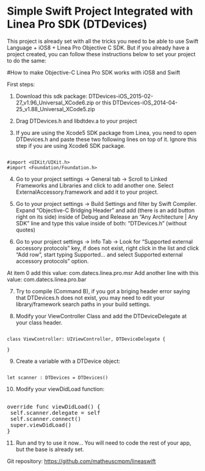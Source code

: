 # Simple Swift Project Integrated with Linea Pro SDK (DTDevices)
This project is already set with all the tricks you need to be able to use Swift Language + iOS8 + Linea Pro Objective C SDK. But if you already have a project created, you can follow these instructions below to set your project to do the same: 

#How to make Objective-C Linea Pro SDK works with iOS8 and Swift

First steps:

1) Download this sdk package: DTDevices-iOS_2015-02-27_v1.96_Universal_XCode6.zip or this DTDevices-iOS_2014-04-25_v1.88_Universal_XCode5.zip

2) Drag DTDevices.h and libdtdev.a to your project

3) If you are using the Xcode5 SDK package from Linea, you need to open DTDevices.h and paste these two following lines on top of it. Ignore this step if you are using Xcode6 SDK package.
<pre><code>
#import &lt;UIKit/UIKit.h&gt;
#import &lt;Foundation/Foundation.h&gt;
</code></pre>

4) Go to your project settings -> General tab -> Scroll to Linked Frameworks and Libraries and click to add another one. Select ExternalAccessory.framework and add it to your project.

5) Go to your project settings -> Build Settings and filter by Swift Compiler. Expand “Objective-C Bridging Header” and add (there is an add button right on its side) inside of Debug and Release an “Any Architecture | Any SDK” line and type this value inside of both: “DTDevices.h” (without quotes)

6) Go to your project settings -> Info Tab -> Look for “Supported external accessory protocols” key, if does not exist, right click in the list and click “Add row”, start typing Supported… and select Supported external accessory protocols” option. 

At item 0 add this value: com.datecs.linea.pro.msr
Add another line with this value: com.datecs.linea.pro.bar

7) Try to compile (Command B), if you got a briging header error saying that DTDevices.h does not exist, you may need to edit your library/framework search paths in your build settings.

8) Modify your ViewController Class and add the DTDeviceDelegate at your class header.
<pre><code>
class ViewController: UIViewController, DTDeviceDelegate {

}
</code></pre>

9) Create a variable with a DTDevice object:
<pre><code>
let scanner : DTDevices = DTDevices()
</code></pre>

10) Modify your viewDidLoad function:
<pre></code>
override func viewDidLoad() {
 self.scanner.delegate = self
 self.scanner.connect()
 super.viewDidLoad()
}
</code></pre>

11) Run and try to use it now... You will need to code the rest of your app, but the base is already set.

Git repository:  https://github.com/matheuscmpm/lineaswift
